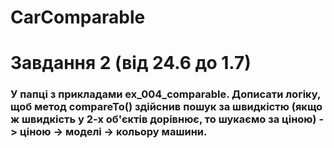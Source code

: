 # CarComparable
# Завдання 2 (від 24.6 до 1.7)
### У папці з прикладами ex_004_comparable. Дописати логіку, щоб метод compareTo() здійснив пошук за швидкістю (якщо ж швидкість у 2-х об'єктів дорівнює, то шукаємо за ціною) -> ціною -> моделі -> кольору машини.